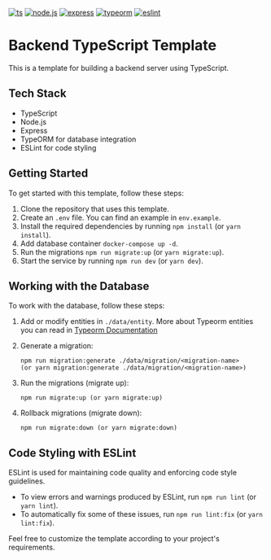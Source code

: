 [![ts](https://badgen.net/badge/-/TypeScript/blue?icon=typescript&label)](https://www.typescriptlang.org/)
[![node.js](https://badgen.net/badge/-/NodeJS/green?&label)](https://nodejs.org/en/about/)
[![express](https://img.shields.io/npm/v/express?label=express)](http://expressjs.com/)
[![typeorm](https://img.shields.io/npm/v/typeorm?label=typeorm)](https://typeorm.io/)
[![eslint](https://img.shields.io/npm/v/eslint?label=eslint)](https://eslint.org/docs/latest/use/getting-started/)

# Backend TypeScript Template

This is a template for building a backend server using TypeScript.

## Tech Stack

- TypeScript
- Node.js
- Express
- TypeORM for database integration
- ESLint for code styling

## Getting Started

To get started with this template, follow these steps:

1. Clone the repository that uses this template.
2. Create an `.env` file. You can find an example in `env.example`.
3. Install the required dependencies by running `npm install` (or `yarn install`).
4. Add database container `docker-compose up -d`.
5. Run the migrations `npm run migrate:up` (or `yarn migrate:up`).
6. Start the service by running `npm run dev` (or `yarn dev`).

## Working with the Database

To work with the database, follow these steps:

1. Add or modify entities in `./data/entity`. More about Typeorm entities you can read in [Typeorm Documentation](https://orkhan.gitbook.io/typeorm/docs/entities)

2. Generate a migration:
   ```
   npm run migration:generate ./data/migration/<migration-name> 
   (or yarn migration:generate ./data/migration/<migration-name>)
   ```

2. Run the migrations (migrate up):
   ```
   npm run migrate:up (or yarn migrate:up)
   ```

3. Rollback migrations (migrate down):
   ```
   npm run migrate:down (or yarn migrate:down)
   ```

## Code Styling with ESLint

ESLint is used for maintaining code quality and enforcing code style guidelines. 
* To view errors and warnings produced by ESLint, run `npm run lint` (or `yarn lint`).
* To automatically fix some of these issues, run `npm run lint:fix` (or `yarn lint:fix`).


Feel free to customize the template according to your project's requirements.

